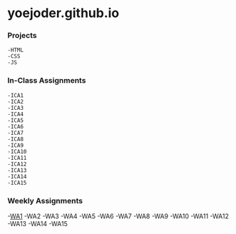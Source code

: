 # yoejoder.github.io

### Projects
    -HTML
    -CSS
    -JS

### In-Class Assignments
    -ICA1
    -ICA2
    -ICA3
    -ICA4
    -ICA5
    -ICA6
    -ICA7
    -ICA8
    -ICA9
    -ICA10
    -ICA11
    -ICA12
    -ICA13
    -ICA14
    -ICA15

### Weekly Assignments
-[WA1](https://yoejoder.github.io/wa/wa1.html) 
    -WA2
    -WA3
    -WA4
    -WA5
    -WA6
    -WA7
    -WA8
    -WA9
    -WA10
    -WA11
    -WA12
    -WA13
    -WA14
    -WA15
